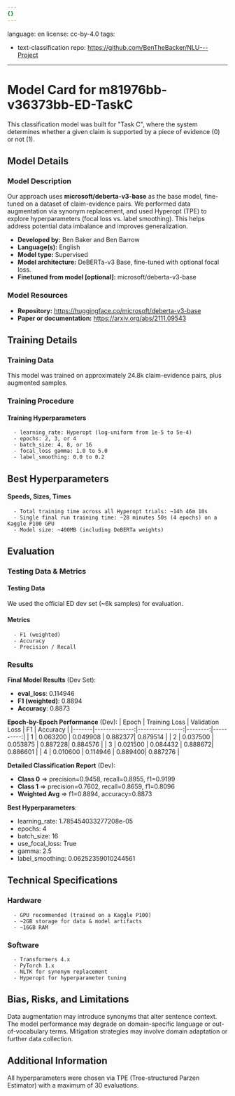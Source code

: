 ```yaml
---
{}
---
```

language: en
license: cc-by-4.0
tags:
- text-classification
repo: https://github.com/BenTheBacker/NLU---Project

---

# Model Card for m81976bb-v36373bb-ED-TaskC

<!-- Provide a quick summary of what the model is/does. -->

This classification model was built for "Task C", 
      where the system determines whether a given claim is supported by 
      a piece of evidence (0) or not (1).


## Model Details

### Model Description

<!-- Provide a longer summary of what this model is. -->

Our approach uses **microsoft/deberta-v3-base** as the base model, 
      fine-tuned on a dataset of claim-evidence pairs. We performed data augmentation 
      via synonym replacement, and used Hyperopt (TPE) to explore hyperparameters 
      (focal loss vs. label smoothing). This helps address potential data imbalance 
      and improves generalization.

- **Developed by:** Ben Baker and Ben Barrow
- **Language(s):** English
- **Model type:** Supervised
- **Model architecture:** DeBERTa-v3 Base, fine-tuned with optional focal loss.
- **Finetuned from model [optional]:** microsoft/deberta-v3-base

### Model Resources

<!-- Provide links where applicable. -->

- **Repository:** https://huggingface.co/microsoft/deberta-v3-base
- **Paper or documentation:** https://arxiv.org/abs/2111.09543

## Training Details

### Training Data

<!-- This is a short stub of information on the training data that was used, and documentation related to data pre-processing or additional filtering (if applicable). -->

This model was trained on approximately 24.8k claim-evidence pairs, plus augmented samples.

### Training Procedure

<!-- This relates heavily to the Technical Specifications. Content here should link to that section when it is relevant to the training procedure. -->

#### Training Hyperparameters

<!-- This is a summary of the values of hyperparameters used in training the model. -->

 
      - learning_rate: Hyperopt (log-uniform from 1e-5 to 5e-4)
      - epochs: 2, 3, or 4
      - batch_size: 4, 8, or 16
      - focal_loss gamma: 1.0 to 5.0
      - label_smoothing: 0.0 to 0.2
    

## Best Hyperparameters



#### Speeds, Sizes, Times

<!-- This section provides information about how roughly how long it takes to train the model and the size of the resulting model. -->


      - Total training time across all Hyperopt trials: ~14h 46m 10s
      - Single final run training time: ~28 minutes 50s (4 epochs) on a Kaggle P100 GPU
      - Model size: ~400MB (including DeBERTa weights)
    

## Evaluation

<!-- This section describes the evaluation protocols and provides the results. -->

### Testing Data & Metrics

#### Testing Data

<!-- This should describe any evaluation data used (e.g., the development/validation set provided). -->

We used the official ED dev set (~6k samples) for evaluation.

#### Metrics

<!-- These are the evaluation metrics being used. -->


      - F1 (weighted)
      - Accuracy
      - Precision / Recall
    

### Results


**Final Model Results** (Dev Set):
- **eval_loss**: 0.114946
- **F1 (weighted)**: 0.8894
- **Accuracy**: 0.8873

**Epoch-by-Epoch Performance** (Dev):
| Epoch | Training Loss | Validation Loss | F1      | Accuracy  |
|-------|--------------:|----------------:|--------:|----------:|
|   1   | 0.063200      | 0.049908        | 0.882377| 0.879514  |
|   2   | 0.037500      | 0.053875        | 0.887228| 0.884576  |
|   3   | 0.021500      | 0.084432        | 0.888672| 0.886601  |
|   4   | 0.010600      | 0.114946        | 0.889400| 0.887276  |

**Detailed Classification Report** (Dev):
- **Class 0** => precision=0.9458, recall=0.8955, f1=0.9199
- **Class 1** => precision=0.7602, recall=0.8659, f1=0.8096
- **Weighted Avg** => f1=0.8894, accuracy=0.8873


**Best Hyperparameters**:
- learning_rate: 1.785454033277208e-05
- epochs: 4
- batch_size: 16
- use_focal_loss: True
- gamma: 2.5
- label_smoothing: 0.06252359010244561



## Technical Specifications

### Hardware

 
      - GPU recommended (trained on a Kaggle P100)
      - ~2GB storage for data & model artifacts
      - ~16GB RAM
    

### Software


      - Transformers 4.x
      - PyTorch 1.x
      - NLTK for synonym replacement
      - Hyperopt for hyperparameter tuning
    

## Bias, Risks, and Limitations

<!-- This section is meant to convey both technical and sociotechnical limitations. -->

Data augmentation may introduce synonyms that alter sentence context. 
      The model performance may degrade on domain-specific language 
      or out-of-vocabulary terms. Mitigation strategies may involve 
      domain adaptation or further data collection.

## Additional Information

<!-- Any other information that would be useful for other people to know. -->

All hyperparameters were chosen via TPE (Tree-structured Parzen Estimator) 
      with a maximum of 30 evaluations.
